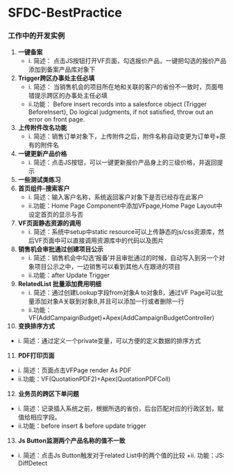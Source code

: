 # SFDC-BestPractice
### 工作中的开发实例
1. **一键备案**
   + i. 简述： 点击JS按钮打开VF页面，勾选报价产品，一键把勾选的报价产品添加到备案产品库对象下
2. **Trigger跨区办事处主任必填**
   + i. 简述： 当销售机会的项目所在地和关联的客户的省份不一致时，页面甩错提示跨区的办事处主任必填
   + ii.功能： Before insert records into a salesforce object (Trigger BeforeInsert),
            Do logical judgments, if not satisfied, throw out an error on front page. 
3. **上传附件改名功能**
   + i. 简述：销售订单对象下，上传附件之后，附件名称自动变更为订单号+原有的附件名
4. **一键更新产品价格**
   + i. 简述：点击JS按钮，可以一键更新报价产品身上的三级价格，并返回提示
5. **一些测试类练习**
6. **首页组件-搜索客户**
   + i. 简述：输入客户名称，系统返回客户对象下是否已经存在此客户
   + ii.功能：Home Page Component中添加VFpage,Home Page Layout中设定首页的显示与否
7. **VF页面静态资源的调用**
   + i. 简述：系统中setup中static resource可以上传静态的js/css资源库，然后VF页面中可以直接调用资源库中的代码以及图片 
8. **销售机会审批通过创建项目公示**
   + i. 简述：销售机会中勾选‘报备’并且审批通过的时候，自动写入到另一个对象项目公示之中，一边销售可以看到其他人在跟进的项目
   + ii.功能：after Update Trigger
9. **RelatedList 批量添加费用明细**
   + i. 简述：通过创建Lookup字段from对象A to对象B，通过VF Page可以批量添加对象A关联到对象B,并且可以添加一行或者删除一行
   + ii.功能：VF(AddCampaignBudget)+Apex(AddCampaignBudgetController)
10. **变换排序方式** 
   + i. 简述：通过定义一个private变量，可以方便的定义数据的排序方式
11. **PDF打印页面**
   + i. 简述：页面点击VFPage render As PDF 
   + ii.功能：VF(QuotationPDF2)+Apex(QuotationPDFColl)
12. **业务员的跨区下单问题**
   + i. 简述：记录插入系统之前，根据所选的省份，后台匹配对应的行政区划，赋值给相应字段。
   + ii.功能：before insert & before update trigger
13. **Js Button监测两个产品名称的值不一致**
   + i. 简述：点击Js Button触发对于related List中的两个值的比较
   +ii. 功能：JS: DiffDetect

